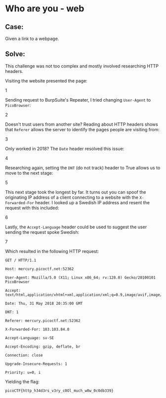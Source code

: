 # Who are you - web 

## Case: 

Given a link to a webpage.

## Solve:

This challenge was not too complex and mostly involved researching HTTP headers.

Visiting the website presented the page:

1

Sending request to BurpSuite's Repeater, I tried changing `User-Agent` to `PicoBrowser`:

2

Doesn't trust users from another site? Reading about HTTP headers shows that `Referer` allows the server to identify the pages people are visiting from:

3

Only worked in 2018? The `Date` header resolved this issue:

4

Researching again, setting the `DNT` (do not track) header to True allows us to move to the next stage:

5

This next stage took the longest by far. It turns out you can spoof the originating IP address of a client connecting to a website with the `X-Forwarded-For` header. I looked up a Swedish IP address and resent the request with this included:

6

Lastly, the `Accept-Language` header could be used to suggest the user sending the request spoke Swedish:

7

Which resulted in the following HTTP request:

```
GET / HTTP/1.1

Host: mercury.picoctf.net:52362

User-Agent: Mozilla/5.0 (X11; Linux x86_64; rv:128.0) Gecko/20100101 PicoBrowser

Accept: text/html,application/xhtml+xml,application/xml;q=0.9,image/avif,image/webp,image/png,image/svg+xml,*/*;q=0.8

Date: Thu, 31 May 2018 20:35:00 GMT

DNT: 1

Referer: mercury.picoctf.net:52362

X-Forwarded-For: 103.103.84.0

Accept-Language: sv-SE

Accept-Encoding: gzip, deflate, br

Connection: close

Upgrade-Insecure-Requests: 1

Priority: u=0, i
```

Yielding the flag:

`picoCTF{http_h34d3rs_v3ry_c0Ol_much_w0w_0c0db339}`